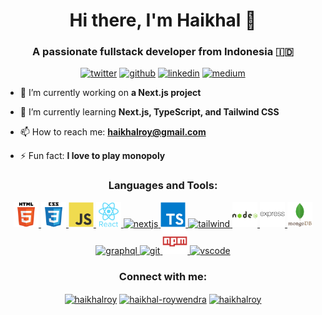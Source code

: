 <h1 align="center">Hi there, I'm Haikhal 👋</h1>
<h3 align="center">A passionate fullstack developer from Indonesia 🇮🇩</h3>



<p align="center">
  <a href="https://twitter.com/kal_xyz"><img src="https://img.shields.io/twitter/follow/kal_xyz?logo=twitter&style=for-the-badge" alt="twitter"/></a>
  <a href="https://github.com/rywndr"><img src="https://img.shields.io/github/followers/rywndr?logo=github&style=for-the-badge" alt="github" /></a>
  <a href="https://www.linkedin.com/in/haikhal-roywendra-369b5826a//"><img src="https://img.shields.io/badge/-Haikhal Roywendra-blue?style=for-the-badge&logo=Linkedin&logoColor=white&link=https://www.linkedin.com/in/haikhal-roywendra/" alt="linkedin"/></a>
  <a href="https://medium.com/@haikhalroy"><img src="https://img.shields.io/badge/Medium-haikhalroy-black?style=for-the-badge&logo=medium" alt="medium"/></a>
</p>


- 🔭 I’m currently working on **a Next.js project**

- 🌱 I’m currently learning **Next.js, TypeScript, and Tailwind CSS**

- 📫 How to reach me: **haikhalroy@gmail.com**

- ⚡ Fun fact: **I love to play monopoly**

<h3 align="center">Languages and Tools:</h3>
<p align="center">
  <a href="https://www.w3.org/html/" target="_blank"> <img src="https://raw.githubusercontent.com/devicons/devicon/master/icons/html5/html5-original-wordmark.svg" alt="html5" width="40" height="40"/> </a>
  <a href="https://www.w3schools.com/css/" target="_blank"> <img src="https://raw.githubusercontent.com/devicons/devicon/master/icons/css3/css3-original-wordmark.svg" alt="css3" width="40" height="40"/> </a>
  <a href="https://developer.mozilla.org/en-US/docs/Web/JavaScript" target="_blank"> <img src="https://raw.githubusercontent.com/devicons/devicon/master/icons/javascript/javascript-original.svg" alt="javascript" width="40" height="40"/> </a>
  <a href="https://reactjs.org/" target="_blank"> <img src="https://raw.githubusercontent.com/devicons/devicon/master/icons/react/react-original-wordmark.svg" alt="react" width="40" height="40"/> </a>
  <a href="https://nextjs.org/" target="_blank"> <img src="https://cdn.worldvectorlogo.com/logos/next-js.svg" alt="nextjs" width="40" height="40"/> </a>
  <a href="https://www.typescriptlang.org/" target="_blank"> <img src="https://raw.githubusercontent.com/devicons/devicon/master/icons/typescript/typescript-original.svg" alt="typescript" width="40" height="40"/> </a>
  <a href="https://tailwindcss.com/" target="_blank"> <img src="https://www.vectorlogo.zone/logos/tailwindcss/tailwindcss-icon.svg" alt="tailwind" width="40" height="40"/> </a>
  <a href="https://nodejs.org" target="_blank"> <img src="https://raw.githubusercontent.com/devicons/devicon/master/icons/nodejs/nodejs-original-wordmark.svg" alt="nodejs" width="40" height="40"/> </a>
  <a href="https://expressjs.com" target="_blank"> <img src="https://raw.githubusercontent.com/devicons/devicon/master/icons/express/express-original-wordmark.svg" alt="express" width="40" height="40"/> </a>
  <a href="https://www.mongodb.com/" target="_blank"> <img src="https://raw.githubusercontent.com/devicons/devicon/master/icons/mongodb/mongodb-original-wordmark.svg" alt="mongodb" width="40" height="40"/> </a>
  <a href="https://graphql.org" target="_blank"> <img src="https://www.vectorlogo.zone/logos/graphql/graphql-icon.svg" alt="graphql" width="40" height="40"/> </a>
  <a href="https://git-scm.com/" target="_blank"> <img src="https://www.vectorlogo.zone/logos/git-scm/git-scm-icon.svg" alt="git" width="40" height="40"/> </a>
  <a href="https://www.npmjs.com/" target="_blank"> <img src="https://raw.githubusercontent.com/devicons/devicon/master/icons/npm/npm-original-wordmark.svg" alt="npm" width="40" height="40"/> </a>
  <a href="https://code.visualstudio.com/" target="_blank"> <img src="https://www.vectorlogo.zone/logos/visualstudio_code/visualstudio_code-icon.svg" alt="vscode" width="40" height="40"/> </a>
</p>

<h3 align="center">Connect with me:</h3>
<p align="center">
<a href="https://twitter.com/kal_xyz" target="blank"><img align="center" src="https://raw.githubusercontent.com/rahuldkjain/github-profile-readme-generator/master/src/images/icons/Social/twitter.svg" alt="haikhalroy" height="30" width="40" /></a>
<a href="https://www.linkedin.com/in/haikhal-roywendra-369b5826a/" target="blank"><img align="center" src="https://raw.githubusercontent.com/rahuldkjain/github-profile-readme-generator/master/src/images/icons/Social/linked-in-alt.svg" alt="haikhal-roywendra" height="30" width="40" /></a>
<a href="https://www.hackerrank.com/haikhalroy" target="blank"><img align="center" src="https://cdn.worldvectorlogo.com/logos/hackerrank.svg" alt="haikhalroy" height="30" width="40" /></a>
